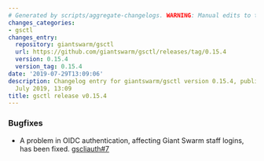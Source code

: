 ```yaml
---
# Generated by scripts/aggregate-changelogs. WARNING: Manual edits to this files will be overwritten.
changes_categories:
- gsctl
changes_entry:
  repository: giantswarm/gsctl
  url: https://github.com/giantswarm/gsctl/releases/tag/0.15.4
  version: 0.15.4
  version_tag: 0.15.4
date: '2019-07-29T13:09:06'
description: Changelog entry for giantswarm/gsctl version 0.15.4, published on 29
  July 2019, 13:09
title: gsctl release v0.15.4
---
```


### Bugfixes

- A problem in OIDC authentication, affecting Giant Swarm staff logins, has been fixed. [gscliauth#7](https://github.com/giantswarm/gscliauth/pull/7)

